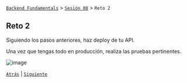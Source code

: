 [`Backend Fundamentals`](../../README.md) > [`Sesión 08`](../Readme.md) > `Reto 2`
	
## Reto 2

Siguiendo los pasos anteriores, haz deploy de tu API.

Una vez que tengas todo en producción, realiza las pruebas pertinentes.

![image](https://github.com/beduExpert/A2-Backend-Fundamentals-2020/raw/master/Sesion-08/Ejemplo-02/img/Untitled%205.png)

[`Atrás`](../Ejemplo-02) | [`Siguiente`](../Ejemplo-03)
